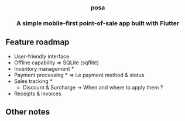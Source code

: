 <h3 align="center">posa<h3>

<p align="center">A simple mobile-first point-of-sale app built with Flutter</p>

## Feature roadmap

- User-friendly interface
- Offline capability => SQLite (sqflite)
- Inventory management \*
- Payment processing \* => i.e payment method & status
- Sales tracking \*
  - Discount & Surcharge -> When and where to apply them ?
- Receipts & invoices

<!-- This project is a starting point for a Flutter application.

A few resources to get you started if this is your first Flutter project:

- [Lab: Write your first Flutter app](https://docs.flutter.dev/get-started/codelab)
- [Cookbook: Useful Flutter samples](https://docs.flutter.dev/cookbook)
- [Firebase setup for flutter](https://firebase.google.com/docs/flutter/setup?hl=en&platform=android)

For help getting started with Flutter development, view the
[online documentation](https://docs.flutter.dev/), which offers tutorials,
samples, guidance on mobile development, and a full API reference.
How to add firebase to flutter web -> https://firebase.google.com/docs/flutter/setup?platform=web
-->

## Other notes
